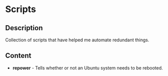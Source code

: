 # Scripts

## Description

Collection of scripts that have helped me automate redundant things.

## Content

 * __repower__ - Tells whether or not an Ubuntu system needs to be rebooted.
